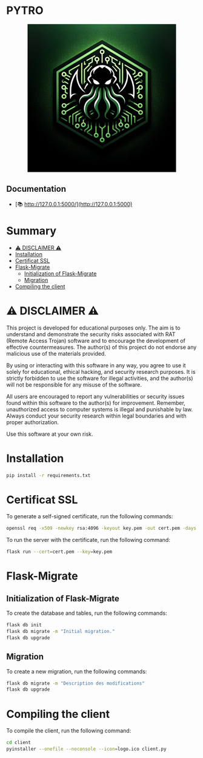 # PYTRO

<p align="center">
  <img src="logo.png" alt="PYTRO logo"/>
</p>

## Documentation

- [📚 http://127.0.0.1:5000/](http://127.0.0.1:5000)

# Summary
- [⚠️ DISCLAIMER ⚠️](#-disclaimer-)
- [Installation](#installation)
- [Certificat SSL](#certificat-ssl)
- [Flask-Migrate](#flask-migrate)
  - [Initialization of Flask-Migrate](#initialization-of-flask-migrate)
  - [Migration](#migration)
- [Compiling the client](#compiling-the-client)

# ⚠️ DISCLAIMER ⚠️
This project is developed for educational purposes only. The aim is to understand and demonstrate the security risks associated with RAT (Remote Access Trojan) software and to encourage the development of effective countermeasures. The author(s) of this project do not endorse any malicious use of the materials provided.

By using or interacting with this software in any way, you agree to use it solely for educational, ethical hacking, and security research purposes. It is strictly forbidden to use the software for illegal activities, and the author(s) will not be responsible for any misuse of the software.

All users are encouraged to report any vulnerabilities or security issues found within this software to the author(s) for improvement. Remember, unauthorized access to computer systems is illegal and punishable by law. Always conduct your security research within legal boundaries and with proper authorization.

Use this software at your own risk.

# Installation
```bash
pip install -r requirements.txt
```

# Certificat SSL
To generate a self-signed certificate, run the following commands:
```bash
openssl req -x509 -newkey rsa:4096 -keyout key.pem -out cert.pem -days 365 -nodes
```

To run the server with the certificate, run the following command:
```bash
flask run --cert=cert.pem --key=key.pem
```

# Flask-Migrate
## Initialization of Flask-Migrate
To create the database and tables, run the following commands:
```bash
flask db init
flask db migrate -m "Initial migration."
flask db upgrade
```

## Migration
To create a new migration, run the following commands:
```bash
flask db migrate -m "Description des modifications"
flask db upgrade
```

# Compiling the client
To compile the client, run the following command:
```bash
cd client
pyinstaller --onefile --noconsole --icon=logo.ico client.py
```



